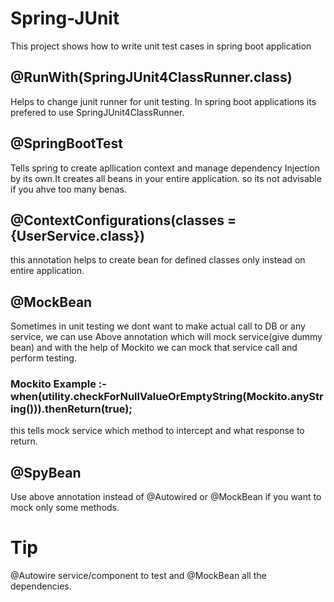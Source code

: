 # Spring-JUnit
This project shows how to write unit test cases in spring boot application

## @RunWith(SpringJUnit4ClassRunner.class)
Helps to change junit runner for unit testing. In spring boot applications its prefered to use SpringJUnit4ClassRunner.

## @SpringBootTest
Tells spring to create apllication context and manage dependency Injection by its own.It creates all beans in your entire application. so its not advisable if you ahve too many benas.

## @ContextConfigurations(classes = {UserService.class})
this annotation helps to create bean for defined classes only instead on entire application.

## @MockBean
Sometimes in unit testing we dont want to make actual call to DB or any service, we can use Above annotation which will mock service(give dummy bean) and with the help of Mockito we can mock that service call and perform testing.

### Mockito Example :- when(utility.checkForNullValueOrEmptyString(Mockito.anyString())).thenReturn(true);
this tells mock service which method to intercept and what response to return.

## @SpyBean
Use above annotation instead of @Autowired or @MockBean if you want to mock only some methods.

# Tip
@Autowire service/component to test and @MockBean all the dependencies.
